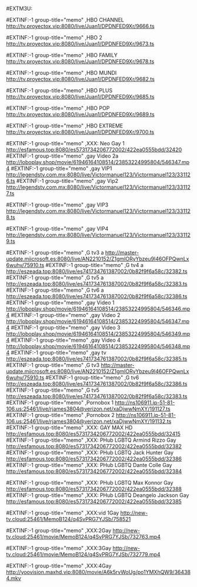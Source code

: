 #EXTM3U:


#EXTINF:-1 group-title="memo" ,HBO CHANNEL
http://tv.proyectox.vip:8080/live/Juan1/DPDNFED9Xr/9666.ts


#EXTINF:-1 group-title="memo" ,HBO 2
http://tv.proyectox.vip:8080/live/Juan1/DPDNFED9Xr/9673.ts


#EXTINF:-1 group-title="memo" ,HBO FAMILY
http://tv.proyectox.vip:8080/live/Juan1/DPDNFED9Xr/9678.ts


#EXTINF:-1 group-title="memo" ,HBO MUNDI
http://tv.proyectox.vip:8080/live/Juan1/DPDNFED9Xr/9682.ts

#EXTINF:-1 group-title="memo" ,HBO PLUS
http://tv.proyectox.vip:8080/live/Juan1/DPDNFED9Xr/9685.ts


#EXTINF:-1 group-title="memo" ,HBO POP
http://tv.proyectox.vip:8080/live/Juan1/DPDNFED9Xr/9689.ts

#EXTINF:-1 group-title="memo" ,HBO  EXTREME
http://tv.proyectox.vip:8080/live/Juan1/DPDNFED9Xr/9700.ts



#EXTINF:-1 group-title="memo" ,XXX: Neo Gay 1
http://esfamous.top:8080/es5731734206772002/422ea0555bdd/32420
#EXTINF:-1 group-title="memo" ,gay Video 2a
http://loboplay.shop/movie/61946164108514/23853224995804/546347.mp4
#EXTINF:-1 group-title="memo" ,gay VIP1
http://legendstv.com.mx:8080/live/Victormanuel123/Victormanuel123/331126.ts
#EXTINF:-1 group-title="memo" ,gay Vip2
http://legendstv.com.mx:8080/live/Victormanuel123/Victormanuel123/331127.ts


#EXTINF:-1 group-title="memo" ,gay VIP3
http://legendstv.com.mx:8080/live/Victormanuel123/Victormanuel123/331128.ts


#EXTINF:-1 group-title="memo" ,gay VIP4
http://legendstv.com.mx:8080/live/Victormanuel123/Victormanuel123/331129.ts

#EXTINF:-1 group-title="memo" ,G tv3 a
http://master-update.miicrosoft.es:8080/live/AN2210152/Z1gmIORyYbzeu9l46OFPQwnLx6wuhv/75910.ts
#EXTINF:-1 group-title="memo" ,G tv4 a
http://eszeada.top:8080/live/es741734761387002/0b82f9f6a58c/32382.ts
#EXTINF:-1 group-title="memo" ,G tv5 a
http://eszeada.top:8080/live/es741734761387002/0b82f9f6a58c/32383.ts
#EXTINF:-1 group-title="memo" ,G tv6 a
http://eszeada.top:8080/live/es741734761387002/0b82f9f6a58c/32386.ts
#EXTINF:-1 group-title="memo" ,gay Video 1
http://loboplay.shop/movie/61946164108514/23853224995804/546346.mp4
#EXTINF:-1 group-title="memo" ,gay Video 2
http://loboplay.shop/movie/61946164108514/23853224995804/546347.mp4
#EXTINF:-1 group-title="memo" ,gay Video 3
http://loboplay.shop/movie/61946164108514/23853224995804/546349.mp4
#EXTINF:-1 group-title="memo" ,gay Video 4
http://loboplay.shop/movie/61946164108514/23853224995804/546348.mp4
#EXTINF:-1 group-title="memo" ,gay tv
http://eszeada.top:8080/live/es741734761387002/0b82f9f6a58c/32385.ts
#EXTINF:-1 group-title="memo" ,G tv3
http://master-update.miicrosoft.es:8080/live/AN2210152/Z1gmIORyYbzeu9l46OFPQwnLx6wuhv/75910.ts
#EXTINF:-1 group-title="memo" ,G tv6
http://eszeada.top:8080/live/es741734761387002/0b82f9f6a58c/32386.ts
#EXTINF:-1 group-title="memo" ,G tv5
http://eszeada.top:8080/live/es741734761387002/0b82f9f6a58c/32383.ts
#EXTINF:-1 group-title="memo" ,Pornobox 1
http://ns106911.ip-51-81-106.us:25461/live/rjames3804@verizon.net/xaDjwwNmXY/191127.ts
#EXTINF:-1 group-title="memo" ,Pornobox 2
http://ns106911.ip-51-81-106.us:25461/live/rjames3804@verizon.net/xaDjwwNmXY/191132.ts
#EXTINF:-1 group-title="memo" ,XXX: GAY MAX HD
http://esfamous.top:8080/es5731734206772002/422ea0555bdd/32415
#EXTINF:-1 group-title="memo" ,XXX: PHub LGBTQ Armind Rizzo Gay
http://esfamous.top:8080/es5731734206772002/422ea0555bdd/32382
#EXTINF:-1 group-title="memo" ,XXX: PHub LGBTQ Jack Hunter Gay
http://esfamous.top:8080/es5731734206772002/422ea0555bdd/32386
#EXTINF:-1 group-title="memo" ,XXX: PHub LGBTQ Dante Colle Gay
http://esfamous.top:8080/es5731734206772002/422ea0555bdd/32384

#EXTINF:-1 group-title="memo" ,XXX: PHub LGBTQ Max Konnor Gay
http://esfamous.top:8080/es5731734206772002/422ea0555bdd/32388
#EXTINF:-1 group-title="memo" ,XXX: PHub LGBTQ Deangelo Jackson Gay
http://esfamous.top:8080/es5731734206772002/422ea0555bdd/32385



#EXTINF:-1 group-title="memo" ,XXX:vid 1Gay
http://new-tv.cloud:25461/MemoB124/q4SvPRG7YJSb/758521



#EXTINF:-1 group-title="memo" ,XXX:2Gay
http://new-tv.cloud:25461/movie/MemoB124/q4SvPRG7YJSb/732763.mp4



#EXTINF:-1 group-title="memo" ,XXX:3Gay
http://new-tv.cloud:25461/movie/MemoB124/q4SvPRG7YJSb/732779.mp4


#EXTINF:-1 group-title="memo" ,XXX:4Gay
http://yoovision.maxhd.vip:8080/movie/A6k5rvWoUg/po1YMXhQW9/364384.mkv

